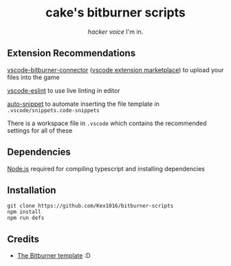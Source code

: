 <div align="center">

<h1>cake's bitburner scripts</h1>

*hacker voice* I'm in.

</div>

## Extension Recommendations
[vscode-bitburner-connector](https://github.com/bitburner-official/bitburner-vscode) ([vscode extension marketplace](https://marketplace.visualstudio.com/items?itemName=bitburner.bitburner-vscode-integration)) to upload your files into the game

[vscode-eslint](https://marketplace.visualstudio.com/items?itemName=dbaeumer.vscode-eslint) to use live linting in editor

[auto-snippet](https://marketplace.visualstudio.com/items?itemName=Gruntfuggly.auto-snippet) to automate inserting the file template in `.vscode/snippets.code-snippets`

There is a workspace file in `.vscode` which contains the recommended settings for all of these

## Dependencies
[Node.js](https://nodejs.org/en/download/) required for compiling typescript and installing dependencies

## Installation
```
git clone https://github.com/Kex1016/bitburner-scripts
npm install
npm run defs
```

## Credits

- [The Bitburner template](https://github.com/bitburner-official/vscode-template) :D

